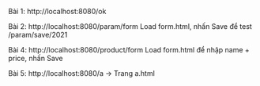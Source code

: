 Bài 1: http://localhost:8080/ok

Bài 2: http://localhost:8080/param/form     Load form.html, nhấn Save để test /param/save/2021

Bài 4: http://localhost:8080/product/form    Load form.html để nhập name + price, nhấn Save

Bài 5: http://localhost:8080/a               → Trang a.html
